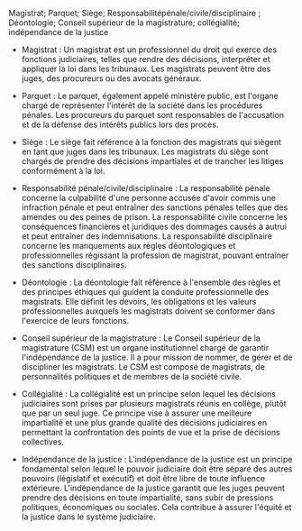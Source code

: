 Magistrat; Parquet; Siège; Responsabilitépénale/civile/disciplinaire ; Déontologie; Conseil supérieur de la magistrature; collégialité; indépendance de la justice

- Magistrat : Un magistrat est un professionnel du droit qui exerce des fonctions judiciaires, telles que rendre des décisions, interpréter et appliquer la loi dans les tribunaux. Les magistrats peuvent être des juges, des procureurs ou des avocats généraux.
    
- Parquet : Le parquet, également appelé ministère public, est l'organe chargé de représenter l'intérêt de la société dans les procédures pénales. Les procureurs du parquet sont responsables de l'accusation et de la défense des intérêts publics lors des procès.
    
- Siège : Le siège fait référence à la fonction des magistrats qui siègent en tant que juges dans les tribunaux. Les magistrats du siège sont chargés de prendre des décisions impartiales et de trancher les litiges conformément à la loi.
    
- Responsabilité pénale/civile/disciplinaire : La responsabilité pénale concerne la culpabilité d'une personne accusée d'avoir commis une infraction pénale et peut entraîner des sanctions pénales telles que des amendes ou des peines de prison. La responsabilité civile concerne les conséquences financières et juridiques des dommages causés à autrui et peut entraîner des indemnisations. La responsabilité disciplinaire concerne les manquements aux règles déontologiques et professionnelles régissant la profession de magistrat, pouvant entraîner des sanctions disciplinaires.
    
- Déontologie : La déontologie fait référence à l'ensemble des règles et des principes éthiques qui guident la conduite professionnelle des magistrats. Elle définit les devoirs, les obligations et les valeurs professionnelles auxquels les magistrats doivent se conformer dans l'exercice de leurs fonctions.
    
- Conseil supérieur de la magistrature : Le Conseil supérieur de la magistrature (CSM) est un organe institutionnel chargé de garantir l'indépendance de la justice. Il a pour mission de nommer, de gérer et de discipliner les magistrats. Le CSM est composé de magistrats, de personnalités politiques et de membres de la société civile.
    
- Collégialité : La collégialité est un principe selon lequel les décisions judiciaires sont prises par plusieurs magistrats réunis en collège, plutôt que par un seul juge. Ce principe vise à assurer une meilleure impartialité et une plus grande qualité des décisions judiciaires en permettant la confrontation des points de vue et la prise de décisions collectives.
    
- Indépendance de la justice : L'indépendance de la justice est un principe fondamental selon lequel le pouvoir judiciaire doit être séparé des autres pouvoirs (législatif et exécutif) et doit être libre de toute influence extérieure. L'indépendance de la justice garantit que les juges peuvent prendre des décisions en toute impartialité, sans subir de pressions politiques, économiques ou sociales. Cela contribue à assurer l'équité et la justice dans le système judiciaire.